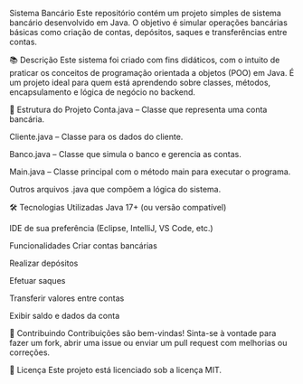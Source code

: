Sistema Bancário
Este repositório contém um projeto simples de sistema bancário desenvolvido em Java. O objetivo é simular operações bancárias básicas como criação de contas, depósitos, saques e transferências entre contas.

📚 Descrição
Este sistema foi criado com fins didáticos, com o intuito de praticar os conceitos de programação orientada a objetos (POO) em Java. É um projeto ideal para quem está aprendendo sobre classes, métodos, encapsulamento e lógica de negócio no backend.

🧱 Estrutura do Projeto
Conta.java – Classe que representa uma conta bancária.

Cliente.java – Classe para os dados do cliente.

Banco.java – Classe que simula o banco e gerencia as contas.

Main.java – Classe principal com o método main para executar o programa.

Outros arquivos .java que compõem a lógica do sistema.

🛠️ Tecnologias Utilizadas
Java 17+ (ou versão compatível)

IDE de sua preferência (Eclipse, IntelliJ, VS Code, etc.)

 Funcionalidades
Criar contas bancárias

Realizar depósitos

Efetuar saques

Transferir valores entre contas

Exibir saldo e dados da conta

🤝 Contribuindo
Contribuições são bem-vindas! Sinta-se à vontade para fazer um fork, abrir uma issue ou enviar um pull request com melhorias ou correções.

📄 Licença
Este projeto está licenciado sob a licença MIT.
